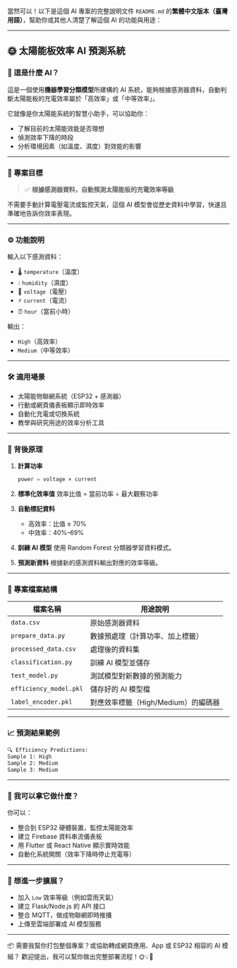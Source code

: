 當然可以！以下是這個 AI 專案的完整說明文件 `README.md` 的**繁體中文版本（臺灣用語）**，幫助你或其他人清楚了解這個 AI 的功能與用途：

---

## 🌞 太陽能板效率 AI 預測系統

### 🧠 這是什麼 AI？

這是一個使用**機器學習分類模型**所建構的 AI 系統，能夠根據感測器資料，自動判斷太陽能板的充電效率屬於「高效率」或「中等效率」。

它就像是你太陽能系統的智慧小助手，可以協助你：

* 了解目前的太陽能效能是否理想
* 偵測效率下降的時段
* 分析環境因素（如溫度、濕度）對效能的影響

---

### 🎯 專案目標

> ✅ **根據感測器資料，自動預測太陽能板的充電效率等級**

不需要手動計算電壓電流或監控天氣，這個 AI 模型會從歷史資料中學習，快速且準確地告訴你效率表現。

---

### ⚙️ 功能說明

輸入以下感測資料：

* 🌡️ `temperature`（溫度）
* 💧 `humidity`（濕度）
* 🔌 `voltage`（電壓）
* ⚡ `current`（電流）
* ⏰ `hour`（當前小時）

輸出：

* `High`（高效率）
* `Medium`（中等效率）

---

### 🛠️ 適用場景

* 太陽能物聯網系統（ESP32 + 感測器）
* 行動或網頁儀表板顯示即時效率
* 自動化充電或切換系統
* 教學與研究用途的效率分析工具

---

### 🧪 背後原理

1. **計算功率**

   ```python
   power = voltage × current
   ```

2. **標準化效率值**
   效率比值 = 當前功率 ÷ 最大觀察功率

3. **自動標記資料**

   * 高效率：比值 ≥ 70%
   * 中效率：40%–69%

4. **訓練 AI 模型**
   使用 Random Forest 分類器學習資料模式。

5. **預測新資料**
   根據新的感測資料輸出對應的效率等級。

---

### 📁 專案檔案結構

| 檔案名稱                   | 用途說明                    |
| ---------------------- | ----------------------- |
| `data.csv`             | 原始感測器資料                 |
| `prepare_data.py`      | 數據預處理（計算功率、加上標籤）        |
| `processed_data.csv`   | 處理後的資料集                 |
| `classification.py`    | 訓練 AI 模型並儲存             |
| `test_model.py`        | 測試模型對新數據的預測能力           |
| `efficiency_model.pkl` | 儲存好的 AI 模型檔             |
| `label_encoder.pkl`    | 對應效率標籤（High/Medium）的編碼器 |

---

### 📈 預測結果範例

```bash
🔍 Efficiency Predictions:
Sample 1: High
Sample 2: Medium
Sample 3: Medium
```

---

### 🚀 我可以拿它做什麼？

你可以：

* 整合到 ESP32 硬體裝置，監控太陽能效率
* 建立 Firebase 資料串流儀表板
* 用 Flutter 或 React Native 顯示實時效能
* 自動化系統開關（效率下降時停止充電等）

---

### 🧩 想進一步擴展？

* 加入 `Low` 效率等級（例如雲雨天氣）
* 建立 Flask/Node.js 的 API 接口
* 整合 MQTT，做成物聯網即時推播
* 上傳至雲端部署成 AI 模型服務

---

📦 需要我幫你打包整個專案？或協助轉成網頁應用、App 或 ESP32 相容的 AI 模組？
歡迎提出，我可以幫你做出完整部署流程！🌞💡📡
